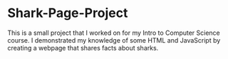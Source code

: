 # Shark-Page-Project
This is a small project that I worked on for my Intro to Computer Science course. I demonstrated my knowledge of some HTML and JavaScript by creating a webpage that shares facts about sharks.
